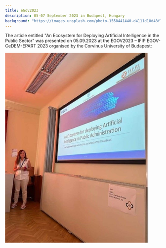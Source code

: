 ```yaml
---
title: eGov2023
description: 05-07 September 2023 in Budapest, Hungary
background: "https://images.unsplash.com/photo-1558441440-d4111d18d48f?ixid=eyJhcHBfaWQiOjEyMDd9&auto=format&fit=crop&w=1000&q=80"
---
```


The article entitled "An Ecosystem for Deploying Artificial Intelligence in the Public Sector" was presented on 05.09.2023 at the EGOV2023 – IFIP EGOV-CeDEM-EPART 2023 organised by the Corvinus University of Budapest:

![Image](/assets/theme/images/egov23_2.jpg)

